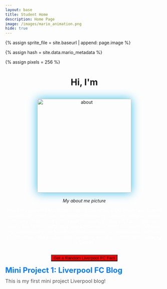 ```yaml
---
layout: base
title: Student Home 
description: Home Page
image: /images/mario_animation.png
hide: true
---
```


<!-- Liquid:  statements -->

<!-- Include submenu from _includes to top of pages -->
<!--- Concatenation of site URL to frontmatter image  --->
{% assign sprite_file = site.baseurl | append: page.image %}
<!--- Has is a list variable containing mario metadata for sprite --->
{% assign hash = site.data.mario_metadata %}  
<!--- Size width/height of Sprit images --->
{% assign pixels = 256 %} 

<!--- HTML for page contains <p> tag named "Mario" and class properties for a "sprite"  -->

<p id="mario" class="sprite"></p>
  
<!--- Embedded Cascading Style Sheet (CSS) rules, 
        define how HTML elements look 
--->
<style>

  /*CSS style rules for the id and class of the sprite...
  */
  .sprite {
    height: {{pixels}}px;
    width: {{pixels}}px;
    background-image: url('{{sprite_file}}');
    background-repeat: no-repeat;
  }

  /*background position of sprite element
  */
  #mario {
    background-position: calc({{animations[0].col}} * {{pixels}} * -1px) calc({{animations[0].row}} * {{pixels}}* -1px);
  }

  <style>
    .project-submenu {
      margin: 20px 0;
      padding: 15px;
      background-color: #f8f9fa;
      border: 1px solid #ddd;
      border-radius: 8px;
      text-align: center;
      transition: background-color 0.3s, box-shadow 0.3s;
    }

    .project-button {
      display: block;
      text-decoration: none;
      color: #333;
    }

    .project-button h2 {
      margin: 0;
      font-size: 24px;
      color: #007bff;
    }

    .project-button p {
      margin: 10px 0 0;
      font-size: 16px;
      color: #555;
    }

    .project-submenu:hover {
      background-color: #e9ecef;
      box-shadow: 0 0 10px rgba(0, 0, 0, 0.1);
    }

    .project-submenu:hover .project-button h2 {
      color: #0056b3;
    }
  </style>

<h1 align="center">Hi, I'm <span class="auto-type"></span></h1>


<br>

<div align="center">
<img align="center" style="border-radius: 4px; box-shadow: 0px 0px 30px #35bde7;" src="{{site.baseurl}}/images/Freeform.png" height="300px" alt="about"/>
<br>
<br>
<em>My about me picture</em>
</div>

<script src="https://cdn.jsdelivr.net/npm/typed.js@2.0.12"></script>

<script>
    window.addEventListener("keydown", function(e) { if(["Space","ArrowUp","ArrowDown","ArrowLeft","ArrowRight"].indexOf(e.code) > -1) { e.preventDefault(); } }, false);
  ////////// convert YML hash to javascript key:value objects /////////

  var mario_metadata = {}; //key, value object
  {% for key in hash %}   
  
  var key = "{{key | first}}"  //key
  var values = {} //values object
  values["row"] = {{key.row}}
  values["col"] = {{key.col}}
  values["frames"] = {{key.frames}}
  mario_metadata[key] = values; //key with values added

  {% endfor %}

  ////////// game object for player /////////

  class Mario {
    constructor(meta_data) {
      this.tID = null;  //capture setInterval() task ID
      this.positionX = 0;  // current position of sprite in X direction
      this.currentSpeed = 0;
      this.marioElement = document.getElementById("mario"); //HTML element of sprite
      this.pixels = {{pixels}}; //pixel offset of images in the sprite, set by liquid constant
      this.interval = 100; //animation time interval
      this.obj = meta_data;
      this.marioElement.style.position = "absolute";
    }

    animate(obj, speed) {
      let frame = 0;
      const row = obj.row * this.pixels;
      this.currentSpeed = speed;

      this.tID = setInterval(() => {
        const col = (frame + obj.col) * this.pixels;
        this.marioElement.style.backgroundPosition = `-${col}px -${row}px`;
        this.marioElement.style.left = `${this.positionX}px`;

        this.positionX += speed;
        frame = (frame + 1) % obj.frames;

        const viewportWidth = window.innerWidth;
        if (this.positionX > viewportWidth - this.pixels) {
          document.documentElement.scrollLeft = this.positionX - viewportWidth + this.pixels;
        }
      }, this.interval);
    }

    startWalking() {
      this.stopAnimate();
      this.animate(this.obj["Walk"], 3);
    }
    startWalkingLeft() {
      this.stopAnimate();
      this.animate(this.obj["WalkL"], -3);
    }

    startRunningLeft() {
      this.stopAnimate();
      this.animate(this.obj["Run1L"], -6);
    }

    startRunning() {
      this.stopAnimate();
      this.animate(this.obj["Run1"], 6);
    }

    startPuffing() {
      this.stopAnimate();
      this.animate(this.obj["Puff"], 0);
    }

    startCheering() {
      this.stopAnimate();
      this.animate(this.obj["Cheer"], 0);
    }

    startFlipping() {
      this.stopAnimate();
      this.animate(this.obj["Flip"], 0);
    }

    startResting() {
      this.stopAnimate();
      this.animate(this.obj["Rest"], 0);
    }

    stopAnimate() {
      clearInterval(this.tID);
    }
  }

  const mario = new Mario(mario_metadata);

  ////////// event control /////////

  window.addEventListener("keydown", (event) => {
    if (event.key === "ArrowRight" || event.key === "d") {
      event.preventDefault();
      if (event.repeat) {
        mario.startCheering();
      } else {
        if (mario.currentSpeed === 0) {
          mario.startWalking();
        } else if (mario.currentSpeed === 3) {
          mario.startRunning();
        }
      }
    } else if (event.key === "ArrowDown" || event.key === "s") {
      event.preventDefault();
      if (event.repeat) {
        mario.stopAnimate();
      } else {
        mario.startPuffing();
      }
    } else if (event.key === "ArrowUp" || event.key === "w") {
      event.preventDefault();
      if (event.repeat) {
          mario.stopAnimate();
      } else {
          mario.startFlipping();
      }
    } else if (event.key === "ArrowLeft" || event.key === "a") {
      event.preventDefault();
      if (event.repeat) {
          mario.startCheering();
      } else {
          if (mario.currentSpeed === 0) {
          mario.startWalkingLeft();
        } else if (mario.currentSpeed === -3) {
          mario.startRunningLeft();
        } else if (mario.currentSpeed === 3) {
          mario.startWalkingLeft();
        } else if (mario.currentSpeed === 6) {
          mario.startWalkingLeft();
        }
      }
    }

  });

  //touch events that enable animations
  window.addEventListener("touchstart", (event) => {
    event.preventDefault(); // prevent default browser action
    if (event.touches[0].clientX > window.innerWidth / 2) {
      // move right
      if (currentSpeed === 0) { // if at rest, go to walking
        mario.startWalking();
      } else if (currentSpeed === 3) { // if walking, go to running
        mario.startRunning();
      }
    } else {
      // move left
      mario.startPuffing();
    }
  });

  //stop animation on window blur
  window.addEventListener("blur", () => {
    mario.stopAnimate();
  });

  //start animation on window focus
  window.addEventListener("focus", () => {
     mario.startFlipping();
  });

  //start animation on page load or page refresh
  document.addEventListener("DOMContentLoaded", () => {
    // adjust sprite size for high pixel density devices
    const scale = window.devicePixelRatio;
    const sprite = document.querySelector(".sprite");
    sprite.style.transform = `scale(${0.2 * scale})`;
    mario.startResting();
  });

  console.log(mario_metadata)

  var typed = new Typed(".auto-type", {
        strings: ["Mihir", "a Coder", "a Gamer", "a Kopite"],
        typeSpeed: 200,
        backSpeed: 200,
        loop: true
   })
</script>

<p align="center" style="color:white;">Hello! My name is Mihir Bapat. I am a Sophomore at Del Norte High School with heritage from India. The above picture is my Freeform picture. It covers the very things I find to be a part of myself. To start off, I am a massive sports fan. I like to watch and play Soccer and Cricket. I support Liverpool FC in Soccer, and the Mumbai Indians and team India in cricket. Finally, in my free time, I like to code, play the piano, and play Fortnite while listening to Spotify. </p>

<br>

<div align="center">
  <button id="factButton" style="background:red;">Get a Random Liverpool FC Fact</button>
</div>


<!-- Add an empty paragraph to display the fact -->
<p id="factDisplay" align="center" style="color:white; font-weight:bold;"></p>

<script>
  // Array of random Liverpool FC facts
  const liverpoolFacts = [
    "Liverpool FC was founded in 1892 and is one of England’s most successful football clubs.",
    "Anfield, Liverpool's home stadium, was originally the home of Everton FC.",
    "Liverpool has won six European Cups, more than any other English team.",
    "Bill Shankly, one of the most iconic managers in football history, led Liverpool from 1959 to 1974.",
    "The famous 'You'll Never Walk Alone' anthem has been sung at Anfield since the early 1960s.",
    "Liverpool's rivalry with Manchester United is one of the most intense in world football.",
    "In 2020, Liverpool won their first Premier League title after a 30-year wait."
  ];

  // Function to get a random fact
  function getRandomFact() {
    const randomIndex = Math.floor(Math.random() * liverpoolFacts.length);
    return liverpoolFacts[randomIndex];
  }

  // Event listener for the button
  document.getElementById('factButton').addEventListener('click', () => {
    const fact = getRandomFact();
    console.log(fact)
    document.getElementById('factDisplay').textContent = fact;
  });
</script>



<a href="miniproject/miniproject.html" class="project-button">
    <h2>Mini Project 1: Liverpool FC Blog</h2>
    <p>This is my first mini project Liverpool blog!</p>
</a>